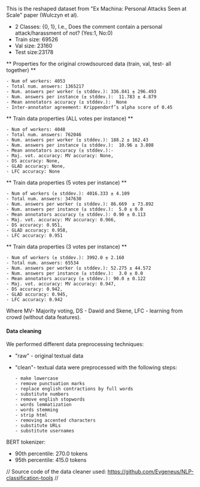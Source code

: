 This is the reshaped dataset from "Ex Machina: Personal Attacks Seen at Scale" paper (Wulczyn et al).

- 2 Classes:  {0, 1}, I.e., Does the comment contain a personal attack/harassment of not? (Yes:1, No:0)
- Train size: 69526
- Val size: 23160
- Test size:23178


** Properties for the original crowdsourced data (train, val, test- all together) **

    - Num of workers: 4053
    - Total num. answers: 1365217
    - Num. answers per worker (± stddev.): 336.841 ± 296.493
    - Num. answers per instance (± stddev.):  11.783 ± 4.879
    - Mean annotators accuracy (± stddev.):  None
    - Inter-annotator agreement: Krippendorf’s alpha score of 0.45


** Train data properties (ALL votes per instance) **
    
    - Num of workers: 4048
    - Total num. answers: 762046
    - Num. answers per worker (± stddev.): 188.2 ± 162.43
    - Num. answers per instance (± stddev.):  10.96 ± 3.808
    - Mean annotators accuracy (± stddev.):-
    - Maj. vot. accuracy: MV accuracy: None,
    - DS accuracy: None,
    - GLAD accuracy: None,
    - LFC accuracy: None


** Train data properties (5 votes per instance) **

    - Num of workers (± stddev.): 4016.333 ± 4.109
    - Total num. answers: 347630
    - Num. answers per worker (± stddev.): 86.669  ± 73.892
    - Num. answers per instance (± stddev.):  5.0 ± 0.0
    - Mean annotators accuracy (± stddev.): 0.90 ± 0.113
    - Maj. vot. accuracy: MV accuracy: 0.966,
    - DS accuracy: 0.951,
    - GLAD accuracy: 0.958,
    - LFC accuracy: 0.951


** Train data properties (3 votes per instance) **

    - Num of workers (± stddev.): 3992.0 ± 2.160
    - Total num. answers: 65534
    - Num. answers per worker (± stddev.): 52.275 ± 44.572
    - Num. answers per instance (± stddev.):  3.0 ± 0.0
    - Mean annotators accuracy (± stddev.): 90.0 ± 0.122
    - Maj. vot. accuracy: MV accuracy: 0.947,
    - DS accuracy: 0.942,
    - GLAD accuracy: 0.945,
    - LFC accuracy: 0.942 

Where MV- Majority voting, DS - Dawid and Skene, LFC - learning from crowd (without data features).

#### Data cleaning
We performed different data preprocessing techniques:
-   "raw" - original textual data
-   "clean"- textual data were preprocessed with the following steps:

        - make lowercase
        - remove punctuation marks
        - replace english contractions by full words
        - substitute numbers
        - remove english stopwords
        - words lemmatization
        - words stemming
        - strip html
        - removing accented characters
        - substitute URLs
        - substitute usernames

BERT tokenizer:
-   90th percentile: 270.0 tokens
- 95th percentile: 415.0 tokens

// Source code of the data cleaner used: https://github.com/Evgeneus/NLP-classification-tools //
